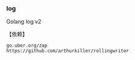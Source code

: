 ### log
Golang log v2



【依赖】
```shell
go.uber.org/zap
https://github.com/arthurkiller/rollingwriter
```